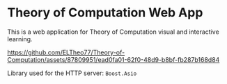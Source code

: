 # Theory of Computation Web App

This is a web application for Theory of Computation visual and interactive learning.

https://github.com/ELTheo77/Theory-of-Computation/assets/87809951/ead0fa01-62f0-48d9-b8bf-fb287b168d84

Library used for the HTTP server: `Boost.Asio`
